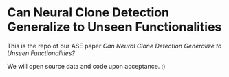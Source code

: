 # Can Neural Clone Detection Generalize to Unseen Functionalities

This is the repo of our ASE paper *Can Neural Clone Detection Generalize to Unseen Functionalities?*

We will open source data and code upon acceptance. :)
